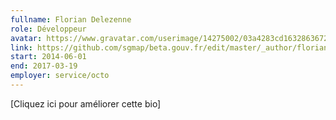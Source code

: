 ```yaml
---
fullname: Florian Delezenne
role: Développeur
avatar: https://www.gravatar.com/userimage/14275002/03a4283cd1632863672a3e249abdb8cb.png?size=512
link: https://github.com/sgmap/beta.gouv.fr/edit/master/_author/florian.delezenne.md
start: 2014-06-01
end: 2017-03-19
employer: service/octo
---
```


[Cliquez ici pour améliorer cette bio]

